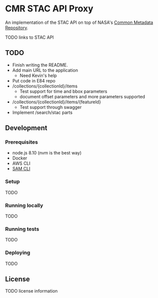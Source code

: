 # CMR STAC API Proxy

An implementation of the STAC API on top of NASA's [Common Metadata Repository](https://cmr.earthdata.nasa.gov/search/).

TODO links to STAC API

## TODO

* Finish writing the README.
* Add main URL to the application
  - Need Kevin's help
* Put code in E84 repo
* /collections/{collectionId}/items
  - Test support for time and bbox parameters
  - document offset parameters and more parameters supported
* /collections/{collectionId}/items/{featureId}
  - Test support through swagger
* Implement /search/stac parts


## Development

### Prerequisites

* node.js 8.10 (nvm is the best way)
* Docker
* AWS CLI
* [SAM CLI](https://github.com/awslabs/aws-sam-cli)

### Setup

TODO

### Running locally

TODO

### Running tests

TODO

### Deploying

TODO


## License

TODO license information

